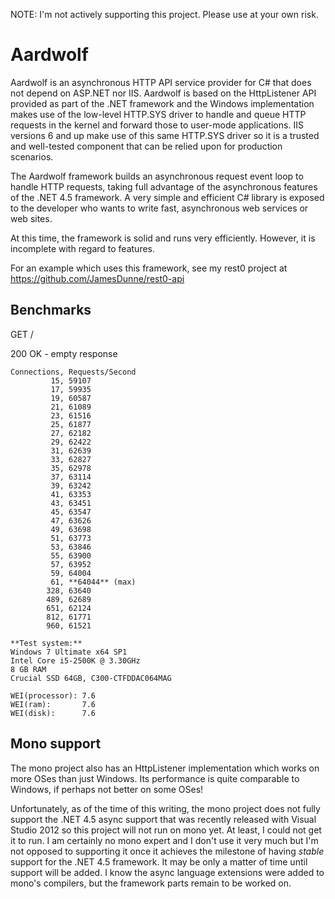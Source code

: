 NOTE: I'm not actively supporting this project. Please use at your own risk.

Aardwolf
========

Aardwolf is an asynchronous HTTP API service provider for C# that does not depend on ASP.NET nor
IIS. Aardwolf is based on the HttpListener API provided as part of the .NET framework and the Windows implementation
makes use of the low-level HTTP.SYS driver to handle and queue HTTP requests in the kernel and forward those to
user-mode applications. IIS versions 6 and up make use of this same HTTP.SYS driver so it is a trusted and well-tested
component that can be relied upon for production scenarios.

The Aardwolf framework builds an asynchronous request event loop to handle HTTP requests, taking full advantage of the
asynchronous features of the .NET 4.5 framework. A very simple and efficient C# library is exposed to the developer
who wants to write fast, asynchronous web services or web sites.

At this time, the framework is solid and runs very efficiently. However, it is incomplete with regard to features.

For an example which uses this framework, see my rest0 project at https://github.com/JamesDunne/rest0-api

Benchmarks
----------

GET /

200 OK - empty response

```
Connections, Requests/Second
         15, 59107
         17, 59935
         19, 60587
         21, 61089
         23, 61516
         25, 61877
         27, 62182
         29, 62422
         31, 62639
         33, 62827
         35, 62978
         37, 63114
         39, 63242
         41, 63353
         43, 63451
         45, 63547
         47, 63626
         49, 63698
         51, 63773
         53, 63846
         55, 63900
         57, 63952
         59, 64004
         61, **64044** (max)
        328, 63640
        489, 62689
        651, 62124
        812, 61771
        960, 61521
```

```
**Test system:**
Windows 7 Ultimate x64 SP1
Intel Core i5-2500K @ 3.30GHz
8 GB RAM
Crucial SSD 64GB, C300-CTFDDAC064MAG

WEI(processor): 7.6
WEI(ram):       7.6
WEI(disk):      7.6
```

Mono support
------------

The mono project also has an HttpListener implementation which works on more OSes than just Windows. Its performance
is quite comparable to Windows, if perhaps not better on some OSes!

Unfortunately, as of the time of this writing, the mono project does not fully support the .NET 4.5 async support
that was recently released with Visual Studio 2012 so this project will not run on mono yet. At least, I could not
get it to run. I am certainly no mono expert and I don't use it very much but I'm not opposed to supporting it
once it achieves the milestone of having *stable* support for the .NET 4.5 framework. It may be only a matter
of time until support will be added. I know the async language extensions were added to mono's compilers, but the
framework parts remain to be worked on.
